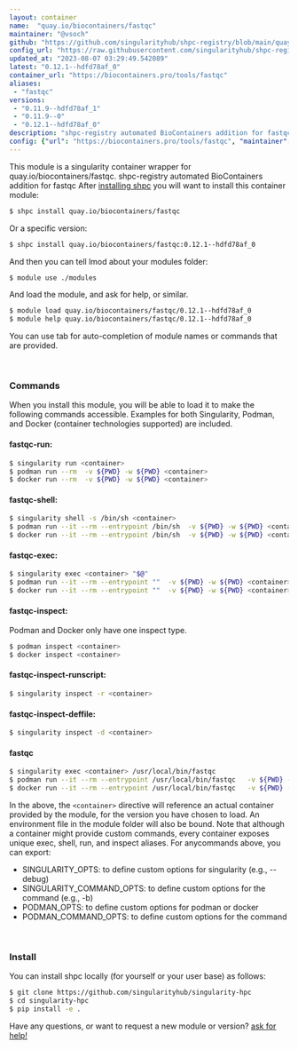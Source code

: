 ```yaml
---
layout: container
name:  "quay.io/biocontainers/fastqc"
maintainer: "@vsoch"
github: "https://github.com/singularityhub/shpc-registry/blob/main/quay.io/biocontainers/fastqc/container.yaml"
config_url: "https://raw.githubusercontent.com/singularityhub/shpc-registry/main/quay.io/biocontainers/fastqc/container.yaml"
updated_at: "2023-08-07 03:29:49.542089"
latest: "0.12.1--hdfd78af_0"
container_url: "https://biocontainers.pro/tools/fastqc"
aliases:
 - "fastqc"
versions:
 - "0.11.9--hdfd78af_1"
 - "0.11.9--0"
 - "0.12.1--hdfd78af_0"
description: "shpc-registry automated BioContainers addition for fastqc"
config: {"url": "https://biocontainers.pro/tools/fastqc", "maintainer": "@vsoch", "description": "shpc-registry automated BioContainers addition for fastqc", "latest": {"0.12.1--hdfd78af_0": "sha256:e194048df39c3145d9b4e0a14f4da20b59d59250465b6f2a9cb698445fd45900"}, "tags": {"0.11.9--hdfd78af_1": "sha256:0c60406af11b0723339df05b10a592aa3f8c9a4d2ec8f213cbe11051e7264a25", "0.11.9--0": "sha256:319b8d4eca0fc0367d192941f221f7fcd29a6b96996c63cbf8931dbb66e53348", "0.12.1--hdfd78af_0": "sha256:e194048df39c3145d9b4e0a14f4da20b59d59250465b6f2a9cb698445fd45900"}, "docker": "quay.io/biocontainers/fastqc", "aliases": {"fastqc": "/usr/local/bin/fastqc"}, "features": {"x11": true}}
---
```


This module is a singularity container wrapper for quay.io/biocontainers/fastqc.
shpc-registry automated BioContainers addition for fastqc
After [installing shpc](#install) you will want to install this container module:


```bash
$ shpc install quay.io/biocontainers/fastqc
```

Or a specific version:

```bash
$ shpc install quay.io/biocontainers/fastqc:0.12.1--hdfd78af_0
```

And then you can tell lmod about your modules folder:

```bash
$ module use ./modules
```

And load the module, and ask for help, or similar.

```bash
$ module load quay.io/biocontainers/fastqc/0.12.1--hdfd78af_0
$ module help quay.io/biocontainers/fastqc/0.12.1--hdfd78af_0
```

You can use tab for auto-completion of module names or commands that are provided.

<br>

### Commands

When you install this module, you will be able to load it to make the following commands accessible.
Examples for both Singularity, Podman, and Docker (container technologies supported) are included.

#### fastqc-run:

```bash
$ singularity run <container>
$ podman run --rm  -v ${PWD} -w ${PWD} <container>
$ docker run --rm  -v ${PWD} -w ${PWD} <container>
```

#### fastqc-shell:

```bash
$ singularity shell -s /bin/sh <container>
$ podman run --it --rm --entrypoint /bin/sh  -v ${PWD} -w ${PWD} <container>
$ docker run --it --rm --entrypoint /bin/sh  -v ${PWD} -w ${PWD} <container>
```

#### fastqc-exec:

```bash
$ singularity exec <container> "$@"
$ podman run --it --rm --entrypoint ""  -v ${PWD} -w ${PWD} <container> "$@"
$ docker run --it --rm --entrypoint ""  -v ${PWD} -w ${PWD} <container> "$@"
```

#### fastqc-inspect:

Podman and Docker only have one inspect type.

```bash
$ podman inspect <container>
$ docker inspect <container>
```

#### fastqc-inspect-runscript:

```bash
$ singularity inspect -r <container>
```

#### fastqc-inspect-deffile:

```bash
$ singularity inspect -d <container>
```


#### fastqc

```bash
$ singularity exec <container> /usr/local/bin/fastqc
$ podman run --it --rm --entrypoint /usr/local/bin/fastqc   -v ${PWD} -w ${PWD} <container> -c " $@"
$ docker run --it --rm --entrypoint /usr/local/bin/fastqc   -v ${PWD} -w ${PWD} <container> -c " $@"
```



In the above, the `<container>` directive will reference an actual container provided
by the module, for the version you have chosen to load. An environment file in the
module folder will also be bound. Note that although a container
might provide custom commands, every container exposes unique exec, shell, run, and
inspect aliases. For anycommands above, you can export:

 - SINGULARITY_OPTS: to define custom options for singularity (e.g., --debug)
 - SINGULARITY_COMMAND_OPTS: to define custom options for the command (e.g., -b)
 - PODMAN_OPTS: to define custom options for podman or docker
 - PODMAN_COMMAND_OPTS: to define custom options for the command

<br>

### Install

You can install shpc locally (for yourself or your user base) as follows:

```bash
$ git clone https://github.com/singularityhub/singularity-hpc
$ cd singularity-hpc
$ pip install -e .
```

Have any questions, or want to request a new module or version? [ask for help!](https://github.com/singularityhub/singularity-hpc/issues)